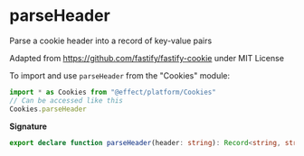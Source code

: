 # parseHeader

Parse a cookie header into a record of key-value pairs

Adapted from https://github.com/fastify/fastify-cookie under MIT License

To import and use `parseHeader` from the "Cookies" module:

```ts
import * as Cookies from "@effect/platform/Cookies"
// Can be accessed like this
Cookies.parseHeader
```

**Signature**

```ts
export declare function parseHeader(header: string): Record<string, string>
```
